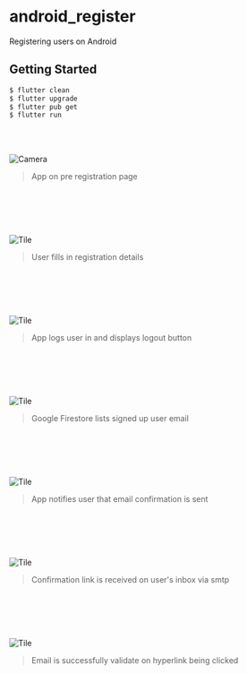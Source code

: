 # android_register

Registering users on Android

## Getting Started

```bash
$ flutter clean
$ flutter upgrade
$ flutter pub get
$ flutter run
```

<br/>
<br/>

   ![Camera](preregister.png)
   > App on pre registration page
<br/>
<br/>

<br/>
<br/>

   ![Tile](register.png)
   > User fills in registration details
<br/>
<br/>

<br/>
<br/>

   ![Tile](loggedin.png)
   > App logs user in and displays logout button
<br/>
<br/>

<br/>
<br/>

   ![Tile](registered.png)
   > Google Firestore lists signed up user email
<br/>
<br/>

<br/>
<br/>

   ![Tile](confirmationsent.png)
   > App notifies user that email confirmation is sent
<br/>
<br/>

<br/>
<br/>

   ![Tile](emailreceived.png)
   > Confirmation link is received on user's inbox via smtp
<br/>
<br/>

<br/>
<br/>

   ![Tile](emailvalidated.png)
   > Email is successfully validate on hyperlink being clicked
<br/>
<br/>

<br/>
<br/>